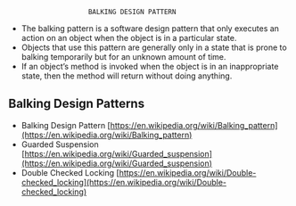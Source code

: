 						BALKING DESIGN PATTERN

- The balking pattern is a software design pattern that only executes an action on an object when the object is in a particular state.
- Objects that use this pattern are generally only in a state that is prone to balking temporarily but for an unknown amount of time.
- If an object’s method is invoked when the object is in an inappropriate state, then the method will return without doing anything.

Balking Design Patterns
---------------------------------

- Balking Design Pattern [https://en.wikipedia.org/wiki/Balking_pattern](https://en.wikipedia.org/wiki/Balking_pattern)
- Guarded Suspension [https://en.wikipedia.org/wiki/Guarded_suspension](https://en.wikipedia.org/wiki/Guarded_suspension)
- Double Checked Locking [https://en.wikipedia.org/wiki/Double-checked_locking](https://en.wikipedia.org/wiki/Double-checked_locking)

